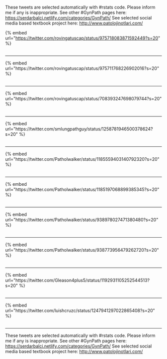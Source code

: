 

These tweets are selected automatically with #rstats code. Please inform me if any is inappropriate.
See other #GynPath pages here: https://serdarbalci.netlify.com/categories/GynPath/ 
See selected social media based textbook project here: http://www.patolojinotlari.com/

{% embed url="https://twitter.com/rovingatuscap/status/975718083871592449?s=20" %}<br>
<br>
<hr>
{% embed url="https://twitter.com/rovingatuscap/status/975711768226902016?s=20" %}<br>
<br>
<hr>
{% embed url="https://twitter.com/rovingatuscap/status/708393247698079744?s=20" %}<br>
<br>
<hr>
{% embed url="https://twitter.com/smlungpathguy/status/1258781946500378624?s=20" %}<br>
<br>
<hr>
{% embed url="https://twitter.com/Patholwalker/status/1185559403140792320?s=20" %}<br>
<br>
<hr>
{% embed url="https://twitter.com/Patholwalker/status/1185197068899385345?s=20" %}<br>
<br>
<hr>
{% embed url="https://twitter.com/Patholwalker/status/938978027471380480?s=20" %}<br>
<br>
<hr>
{% embed url="https://twitter.com/Patholwalker/status/938773956479262720?s=20" %}<br>
<br>
<hr>
{% embed url="https://twitter.com/Gleason4plus5/status/1192931105252544513?s=20" %}<br>
<br>
<hr>
{% embed url="https://twitter.com/luishcruzc/status/1247941297022865408?s=20" %}<br>
<br>
<hr>


These tweets are selected automatically with #rstats code. Please inform me if any is inappropriate.
See other #GynPath pages here: https://serdarbalci.netlify.com/categories/GynPath/ 
See selected social media based textbook project here: http://www.patolojinotlari.com/
